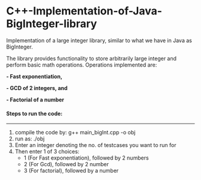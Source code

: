 # C++-Implementation-of-Java-BigInteger-library

Implementation of a large integer library, similar to what we have in Java as BigInteger. 

The library provides functionality to store arbitrarily large integer and perform basic math operations. Operations implemented are:

__- Fast exponentiation,__

__- GCD of 2 integers, and__

__- Factorial of a number__

#### Steps to run the code:
_______________________________________________________________________________________________________________________________
1. compile the code by: g++ main_bigInt.cpp -o obj
2. run as: ./obj
3. Enter an integer denoting the no. of testcases you want to run for
4. Then enter 1 of 3 choices:
   - 1 (For Fast exponentiation), followed by 2 numbers   
   - 2 (For Gcd), followed by 2 number   
   - 3 (For factorial), followed by a number
